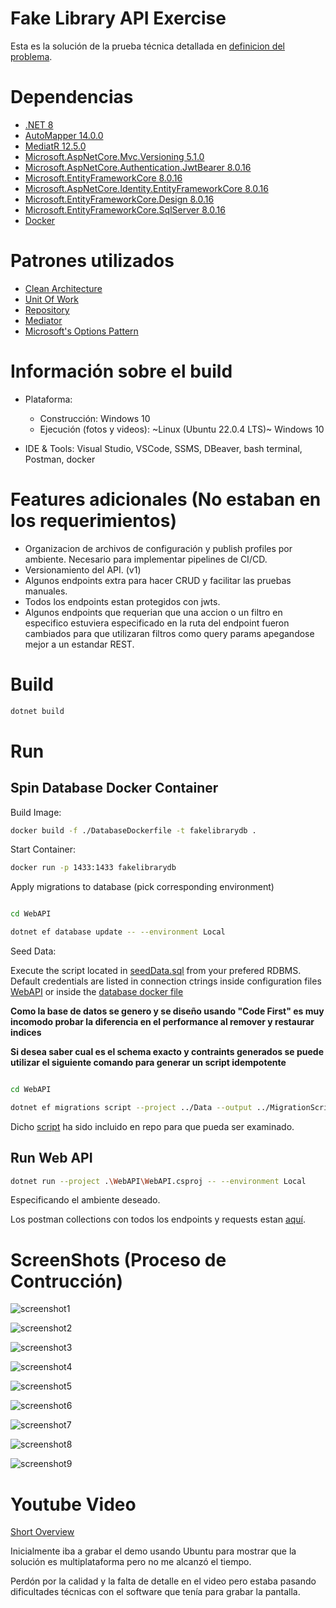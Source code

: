 # Fake Library API Exercise

Esta es la solución de la prueba técnica detallada en [definicion del problema](/Resources/Problem/Prueba%20tecnica.pdf).

# Dependencias

- [.NET 8](https://dotnet.microsoft.com/en-us/download/dotnet/8.0)
- [AutoMapper 14.0.0](https://www.nuget.org/packages/automapper/)
- [MediatR 12.5.0](https://www.nuget.org/packages/mediatr/)
- [Microsoft.AspNetCore.Mvc.Versioning 5.1.0](https://www.nuget.org/packages/Microsoft.AspNetCore.Mvc.Versioning)
- [Microsoft.AspNetCore.Authentication.JwtBearer 8.0.16](https://www.nuget.org/packages/Microsoft.AspNetCore.Authentication.JwtBearer/8.0.16)
- [Microsoft.EntityFrameworkCore 8.0.16](https://www.nuget.org/packages/Microsoft.EntityFrameworkCore/8.0.16)
- [Microsoft.AspNetCore.Identity.EntityFrameworkCore 8.0.16](https://www.nuget.org/packages/Microsoft.AspNetCore.Identity.EntityFrameworkCore/8.0.16)
- [Microsoft.EntityFrameworkCore.Design 8.0.16](https://www.nuget.org/packages/Microsoft.EntityFrameworkCore.Design/8.0.16)
- [Microsoft.EntityFrameworkCore.SqlServer 8.0.16](https://www.nuget.org/packages/Microsoft.EntityFrameworkCore.SqlServer/8.0.16)
- [Docker](https://docs.docker.com/get-started/get-docker/)

# Patrones utilizados

- [Clean Architecture](https://www.geeksforgeeks.org/complete-guide-to-clean-architecture/)
- [Unit Of Work](https://learn.microsoft.com/en-us/aspnet/mvc/overview/older-versions/getting-started-with-ef-5-using-mvc-4/implementing-the-repository-and-unit-of-work-patterns-in-an-asp-net-mvc-application)
- [Repository](https://learn.microsoft.com/en-us/aspnet/mvc/overview/older-versions/getting-started-with-ef-5-using-mvc-4/implementing-the-repository-and-unit-of-work-patterns-in-an-asp-net-mvc-application)
- [Mediator](https://refactoring.guru/design-patterns/mediator)
- [Microsoft's Options Pattern](https://learn.microsoft.com/en-us/aspnet/core/fundamentals/configuration/options?view=aspnetcore-9.0)

# Información sobre el build

- Plataforma:
    - Construcción: Windows 10
    - Ejecución (fotos y videos): ~Linux (Ubuntu 22.0.4 LTS)~ Windows 10

- IDE & Tools: Visual Studio, VSCode, SSMS, DBeaver, bash terminal, Postman, docker

# Features adicionales (No estaban en los requerimientos)

- Organizacion de archivos de configuración y publish profiles por ambiente. Necesario para implementar pipelines de CI/CD.
- Versionamiento del API. (v1)
- Algunos endpoints extra para hacer CRUD y facilitar las pruebas manuales.
- Todos los endpoints estan protegidos con jwts.
- Algunos endpoints que requerian que una accion o un filtro en especifico estuviera especificado en la ruta
del endpoint fueron cambiados para que utilizaran filtros como query params apegandose mejor a un estandar REST.

# Build

```bash
dotnet build
```

# Run

## Spin Database Docker Container

Build Image:

```bash
docker build -f ./DatabaseDockerfile -t fakelibrarydb .
```

Start Container:

```bash
docker run -p 1433:1433 fakelibrarydb
```

Apply migrations to database (pick corresponding environment)

```bash

cd WebAPI

dotnet ef database update -- --environment Local
```

Seed Data:

Execute the script located in [seedData.sql](./Resources/Scripts/seedData.sql) from your prefered RDBMS.
Default credentials are listed in connection ctrings inside configuration files [WebAPI](./WebAPI/) or inside
the [database docker file](./DatabaseDockerfile)

**Como la base de datos se genero y se diseño usando "Code First" es muy incomodo probar la diferencia en el performance al remover y restaurar indices**

**Si desea saber cual es el schema exacto y contraints generados se puede utilizar el siguiente comando para generar un script idempotente**

```bash

cd WebAPI

dotnet ef migrations script --project ../Data --output ../MigrationScript.sql --idempotent
```

Dicho [script](./MigrationScript.sql) ha sido incluido en repo para que pueda ser examinado.

## Run Web API

```bash
dotnet run --project .\WebAPI\WebAPI.csproj -- --environment Local
```

Especificando el ambiente deseado.

Los postman collections con todos los endpoints y requests estan [aquí](./Resources/Postman/).

# ScreenShots (Proceso de Contrucción)

![screenshot1](./Resources/Images/build1.png)

![screenshot2](./Resources/Images/build2.png)

![screenshot3](./Resources/Images/build3.png)

![screenshot4](./Resources/Images/build4.png)

![screenshot5](./Resources/Images/build5.png)

![screenshot6](./Resources/Images/build6.png)

![screenshot7](./Resources/Images/build7.png)

![screenshot8](./Resources/Images/build8.png)

![screenshot9](./Resources/Images/build9.png)

# Youtube Video

[Short Overview](https://www.youtube.com/watch?v=n3zVyaEjWBc)

Inicialmente iba a grabar el demo usando Ubuntu para mostrar que la solución
es multiplataforma pero no me alcanzó el tiempo.

Perdón por la calidad y la falta de detalle en el video pero estaba pasando
dificultades técnicas con el software que tenía para grabar la pantalla.

